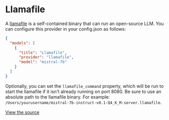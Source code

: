 # Llamafile

A [llamafile](https://github.com/Mozilla-Ocho/llamafile#readme) is a self-contained binary that can run an open-source LLM. You can configure this provider in your config.json as follows:

```json title="~/.continue/config.json"
{
  "models": [
    {
      "title": "Llamafile",
      "provider": "llamafile",
      "model": "mistral-7b"
    }
  ]
}
```

Optionally, you can set the `llamafile_command` property, which will be run to start the llamafile if it isn't already running on port 8080. Be sure to use an absolute path to the llamafile binary. For example: `/Users/yourusername/mistral-7b-instruct-v0.1-Q4_K_M-server.llamafile`.

[View the source](https://github.com/trypear/pearai-app/blob/main/core/llm/llms/Llamafile.ts)

